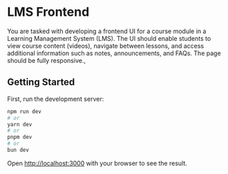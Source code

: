 # LMS Frontend
You are tasked with developing a frontend UI for a course module in a Learning Management System (LMS). The UI should enable students to view course content (videos), navigate between lessons, and access additional information such as notes, announcements, and FAQs. The page should be fully responsive.,

## Getting Started

First, run the development server:

```bash
npm run dev
# or
yarn dev
# or
pnpm dev
# or
bun dev
```

Open [http://localhost:3000](http://localhost:3000) with your browser to see the result.